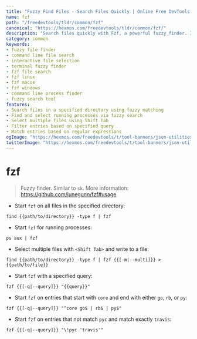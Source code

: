 ```yaml
---
title: "Fuzzy Find Files - Search Files Quickly | Online Free DevTools by Hexmos"
name: fzf
path: "/freedevtools/tldr/common/fzf"
canonical: "https://hexmos.com/freedevtools/tldr/common/fzf/"
description: "Search files quickly with Fzf, a powerful fuzzy finder. Instantly locate files, processes, and commands. Free online tool, no registration required."
category: common
keywords:
- fuzzy file finder
- command line file search
- interactive file selection
- terminal fuzzy finder
- fzf file search
- fzf linux
- fzf macos
- fzf windows
- command line process finder
- fuzzy search tool
features:
- Search files in a specified directory using fuzzy matching
- Find and select running processes via fuzzy search
- Select multiple files using Shift Tab
- Filter entries based on specified query
- Match entries based on regular expressions
ogImage: "https://hexmos.com/freedevtools/t/tool-banners/json-utilities-banner.png"
twitterImage: "https://hexmos.com/freedevtools/t/tool-banners/json-utilities-banner.png"
---
```


# fzf

> Fuzzy finder.
> Similar to `sk`.
> More information: <https://github.com/junegunn/fzf#usage>.

- Start `fzf` on all files in the specified directory:

`find {{path/to/directory}} -type f | fzf`

- Start `fzf` for running processes:

`ps aux | fzf`

- Select multiple files with `<Shift Tab>` and write to a file:

`find {{path/to/directory}} -type f | fzf {{[-m|--multi]}} > {{path/to/file}}`

- Start `fzf` with a specified query:

`fzf {{[-q|--query]}} "{{query}}"`

- Start `fzf` on entries that start with `core` and end with either `go`, `rb`, or `py`:

`fzf {{[-q|--query]}} "^core go$ | rb$ | py$"`

- Start `fzf` on entries that not match `pyc` and match exactly `travis`:

`fzf {{[-q|--query]}} "\!pyc 'travis'"`
